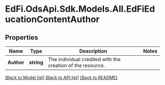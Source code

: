 # EdFi.OdsApi.Sdk.Models.All.EdFiEducationContentAuthor
## Properties

Name | Type | Description | Notes
------------ | ------------- | ------------- | -------------
**Author** | **string** | The individual credited with the creation of the resource. | 

[[Back to Model list]](../README.md#documentation-for-models) [[Back to API list]](../README.md#documentation-for-api-endpoints) [[Back to README]](../README.md)

